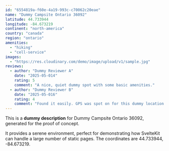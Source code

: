 ```yaml
---
id: "6554819a-f60e-4a19-993c-c70062c20eae"
name: "Dummy Campsite Ontario 36092"
latitude: 44.733944
longitude: -84.673219
continent: "north-america"
country: "canada"
region: "ontario"
amenities:
  - "hiking"
  - "cell-service"
images:
  - "https://res.cloudinary.com/demo/image/upload/v1/sample.jpg"
reviews:
  - author: "Dummy Reviewer A"
    date: "2025-05-014"
    rating: 5
    comment: "A nice, quiet dummy spot with some basic amenities."
  - author: "Dummy Reviewer B"
    date: "2025-05-016"
    rating: 4
    comment: "Found it easily. GPS was spot on for this dummy location."
---
```


This is a **dummy description** for Dummy Campsite Ontario 36092, generated for the proof of concept.

It provides a serene environment, perfect for demonstrating how SvelteKit can handle a large number of static pages. The coordinates are 44.733944, -84.673219.
